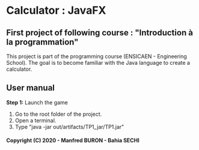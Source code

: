 # Calculator : JavaFX

## First project of following course : "Introduction à la programmation"

This project is part of the programming course (ENSICAEN - Engineering School).
The goal is to become familiar with the Java language to create a calculator.


## User manual

**Step 1:** Launch the game

1. Go to the root folder of the project.
2. Open a terminal.
3. Type "java -jar out/artifacts/TP1_jar/TP1.jar"

#### Copyright (C) 2020 - Manfred BURON - Bahia SECHI
